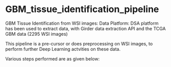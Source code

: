 # GBM_tissue_identification_pipeline
GBM Tissue Identification from WSI images: 
Data Platform: DSA platform has been used to extract data, with Girder data extraction API and the TCGA GBM data (2295 WSI images)

This pipeline is a pre-cursor or does preprocessing on WSI images, to perform further Deep Learning actvities on these data.

Various steps performed are as given below:

